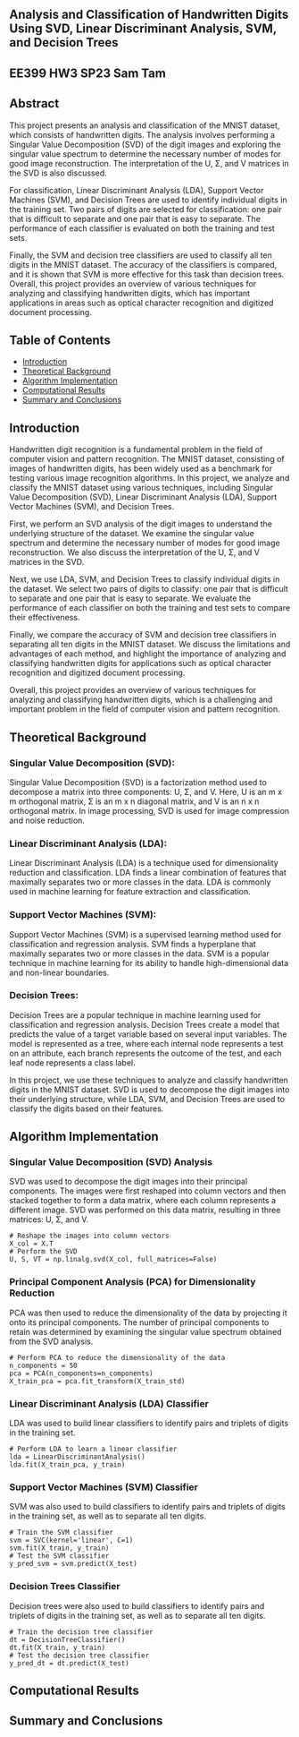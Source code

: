 ## Analysis and Classification of Handwritten Digits Using SVD, Linear Discriminant Analysis, SVM, and Decision Trees
## EE399 HW3 SP23 Sam Tam
## Abstract
This project presents an analysis and classification of the MNIST dataset, which consists of handwritten digits. The analysis involves performing a Singular Value Decomposition (SVD) of the digit images and exploring the singular value spectrum to determine the necessary number of modes for good image reconstruction. The interpretation of the U, Σ, and V matrices in the SVD is also discussed.

For classification, Linear Discriminant Analysis (LDA), Support Vector Machines (SVM), and Decision Trees are used to identify individual digits in the training set. Two pairs of digits are selected for classification: one pair that is difficult to separate and one pair that is easy to separate. The performance of each classifier is evaluated on both the training and test sets.

Finally, the SVM and decision tree classifiers are used to classify all ten digits in the MNIST dataset. The accuracy of the classifiers is compared, and it is shown that SVM is more effective for this task than decision trees. Overall, this project provides an overview of various techniques for analyzing and classifying handwritten digits, which has important applications in areas such as optical character recognition and digitized document processing.

## Table of Contents

- [Introduction](#introduction)
- [Theoretical Background](#theoretical-background)
- [Algorithm Implementation](#algorithm-implementation)
- [Computational Results](#computational-results)
- [Summary and Conclusions](#summary-and-conclusions)

## Introduction

Handwritten digit recognition is a fundamental problem in the field of computer vision and pattern recognition. The MNIST dataset, consisting of images of handwritten digits, has been widely used as a benchmark for testing various image recognition algorithms. In this project, we analyze and classify the MNIST dataset using various techniques, including Singular Value Decomposition (SVD), Linear Discriminant Analysis (LDA), Support Vector Machines (SVM), and Decision Trees.

First, we perform an SVD analysis of the digit images to understand the underlying structure of the dataset. We examine the singular value spectrum and determine the necessary number of modes for good image reconstruction. We also discuss the interpretation of the U, Σ, and V matrices in the SVD.

Next, we use LDA, SVM, and Decision Trees to classify individual digits in the dataset. We select two pairs of digits to classify: one pair that is difficult to separate and one pair that is easy to separate. We evaluate the performance of each classifier on both the training and test sets to compare their effectiveness.

Finally, we compare the accuracy of SVM and decision tree classifiers in separating all ten digits in the MNIST dataset. We discuss the limitations and advantages of each method, and highlight the importance of analyzing and classifying handwritten digits for applications such as optical character recognition and digitized document processing.

Overall, this project provides an overview of various techniques for analyzing and classifying handwritten digits, which is a challenging and important problem in the field of computer vision and pattern recognition.

## Theoretical Background

### Singular Value Decomposition (SVD):

Singular Value Decomposition (SVD) is a factorization method used to decompose a matrix into three components: U, Σ, and V. Here, U is an m x m orthogonal matrix, Σ is an m x n diagonal matrix, and V is an n x n orthogonal matrix. In image processing, SVD is used for image compression and noise reduction.

### Linear Discriminant Analysis (LDA):

Linear Discriminant Analysis (LDA) is a technique used for dimensionality reduction and classification. LDA finds a linear combination of features that maximally separates two or more classes in the data. LDA is commonly used in machine learning for feature extraction and classification.

### Support Vector Machines (SVM):

Support Vector Machines (SVM) is a supervised learning method used for classification and regression analysis. SVM finds a hyperplane that maximally separates two or more classes in the data. SVM is a popular technique in machine learning for its ability to handle high-dimensional data and non-linear boundaries.

### Decision Trees:

Decision Trees are a popular technique in machine learning used for classification and regression analysis. Decision Trees create a model that predicts the value of a target variable based on several input variables. The model is represented as a tree, where each internal node represents a test on an attribute, each branch represents the outcome of the test, and each leaf node represents a class label.

In this project, we use these techniques to analyze and classify handwritten digits in the MNIST dataset. SVD is used to decompose the digit images into their underlying structure, while LDA, SVM, and Decision Trees are used to classify the digits based on their features.

## Algorithm Implementation
### Singular Value Decomposition (SVD) Analysis
SVD was used to decompose the digit images into their principal components. The images were first reshaped into column vectors and then stacked together to form a data matrix, where each column represents a different image. SVD was performed on this data matrix, resulting in three matrices: U, Σ, and V.
```
# Reshape the images into column vectors
X_col = X.T
# Perform the SVD
U, S, VT = np.linalg.svd(X_col, full_matrices=False)
```

### Principal Component Analysis (PCA) for Dimensionality Reduction
PCA was then used to reduce the dimensionality of the data by projecting it onto its principal components. The number of principal components to retain was determined by examining the singular value spectrum obtained from the SVD analysis.
```
# Perform PCA to reduce the dimensionality of the data
n_components = 50
pca = PCA(n_components=n_components)
X_train_pca = pca.fit_transform(X_train_std)
```
### Linear Discriminant Analysis (LDA) Classifier
LDA was used to build linear classifiers to identify pairs and triplets of digits in the training set.
```
# Perform LDA to learn a linear classifier
lda = LinearDiscriminantAnalysis()
lda.fit(X_train_pca, y_train)
```

### Support Vector Machines (SVM) Classifier
SVM was also used to build classifiers to identify pairs and triplets of digits in the training set, as well as to separate all ten digits.
```
# Train the SVM classifier
svm = SVC(kernel='linear', C=1)
svm.fit(X_train, y_train)
# Test the SVM classifier
y_pred_svm = svm.predict(X_test)
```
### Decision Trees Classifier
Decision trees were also used to build classifiers to identify pairs and triplets of digits in the training set, as well as to separate all ten digits.
```
# Train the decision tree classifier
dt = DecisionTreeClassifier()
dt.fit(X_train, y_train)
# Test the decision tree classifier
y_pred_dt = dt.predict(X_test)
```
## Computational Results

## Summary and Conclusions

